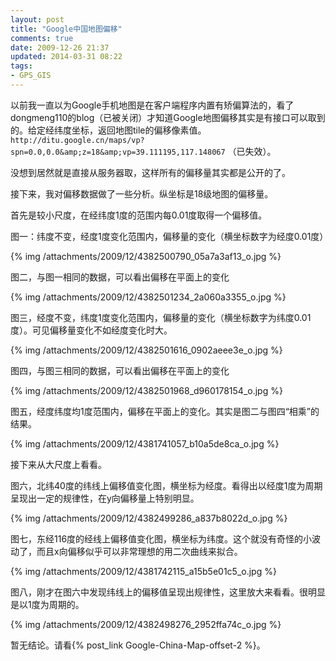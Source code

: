 ```yaml
---
layout: post
title: "Google中国地图偏移"
comments: true
date: 2009-12-26 21:37
updated: 2014-03-31 08:22
tags:
- GPS_GIS
---
```

以前我一直以为Google手机地图是在客户端程序内置有矫偏算法的，看了dongmeng110的blog（已被关闭）才知道Google地图偏移其实是有接口可以取到的。给定经纬度坐标，返回地图tile的偏移像素值。
`http://ditu.google.cn/maps/vp?spn=0.0,0.0&amp;z=18&amp;vp=39.111195,117.148067` （已失效）。

没想到居然就是直接从服务器取，这样所有的偏移量其实都是公开的了。

接下来，我对偏移数据做了一些分析。纵坐标是18级地图的偏移量。

首先是较小尺度，在经纬度1度的范围内每0.01度取得一个偏移值。

图一：纬度不变，经度1度变化范围内，偏移量的变化（横坐标数字为经度0.01度）

{% img /attachments/2009/12/4382500790_05a7a3af13_o.jpg %}

图二，与图一相同的数据，可以看出偏移在平面上的变化

{% img /attachments/2009/12/4382501234_2a060a3355_o.jpg %}

图三，经度不变，纬度1度变化范围内，偏移量的变化（横坐标数字为纬度0.01度）。可见偏移量变化不如经度变化时大。

{% img /attachments/2009/12/4382501616_0902aeee3e_o.jpg %}

图四，与图三相同的数据，可以看出偏移在平面上的变化

{% img /attachments/2009/12/4382501968_d960178154_o.jpg %}

图五，经度纬度均1度范围内，偏移在平面上的变化。其实是图二与图四&ldquo;相乘&rdquo;的结果。

{% img /attachments/2009/12/4381741057_b10a5de8ca_o.jpg %}

接下来从大尺度上看看。

图六，北纬40度的纬线上偏移值变化图，横坐标为经度。看得出以经度1度为周期呈现出一定的规律性，在y向偏移量上特别明显。

{% img /attachments/2009/12/4382499286_a837b8022d_o.jpg %}

图七，东经116度的经线上偏移值变化图，横坐标为纬度。这个就没有奇怪的小波动了，而且x向偏移似乎可以非常理想的用二次曲线来拟合。

{% img /attachments/2009/12/4381742115_a15b5e01c5_o.jpg %}

图八，刚才在图六中发现纬线上的偏移值呈现出规律性，这里放大来看看。很明显是以1度为周期的。

{% img /attachments/2009/12/4382498276_2952ffa74c_o.jpg %}

暂无结论。请看{% post_link Google-China-Map-offset-2 %}。

